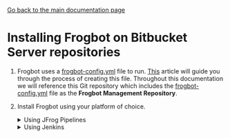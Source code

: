 [Go back to the main documentation page](../README.md)

# Installing Frogbot on Bitbucket Server repositories

1. Frogbot uses a [frogbot-config.yml](templates/.frogbot/frogbot-config.yml) file to run. [This](frogbot-config.md) article will guide you through the process of creating this file. Throughout this documentation we will reference this Git repository which includes the [frogbot-config.yml](templates/.frogbot/frogbot-config.yml) file as the **Frogbot Management Repository**.


2. Install Frogbot using your platform of choice.

   <details>
      <summary>Using JFrog Pipelines</summary>

   2.1. Make sure you have the connection details of your JFrog environment.

   2.2. Save the JFrog connection details as a [JFrog Platform Access Token Integration](https://www.jfrog.com/confluence/display/JFROG/JFrog+Platform+Access+Token+Integration)
   named **jfrogPlatform**.

   2.3. Save your Bitbucket access token as a [Generic Integration](https://www.jfrog.com/confluence/display/JFROG/Generic+Integration) named **bitbucket** with the token as the key and the Bitbucket access token as the value.

   2.4. Set the `.jfrog-pipelines` directory in the root of your **Frogbot Management Repository**.

   2.5. Create a Pipelines job with the below pipelines.yml content.
      <details>
        <summary>Template</summary>

   ```yml
    resources:
      - name: cron_trigger
        type: CronTrigger
        configuration:
          interval: '*/5 * * * *'     # Every 5 minutes
    
    
    pipelines:
      - name: Frogbot
        steps:
          - name: Frogbot_Scan
            type: Bash # For Windows runner: PowerShell
            configuration:
              integrations:
                - name: jfrogPlatform
                - name: bitbucket
            inputResources:
                - name: cron_trigger
            environmentVariables:
              
              # [Mandatory]
              # JFrog platform URL
              JF_URL: $int_jfrogPlatform_url
  
              # [Mandatory if JF_USER and JF_PASSWORD are not provided]
              # JFrog access token with 'read' permissions for Xray
              JF_ACCESS_TOKEN: $int_jfrogPlatform_accessToken
  
              # [Mandatory]
              # Bitbucket accesses token with the following permissions 
              JF_GIT_TOKEN: $int_bitbucket_token
              JF_GIT_PROVIDER: "bitbucketServer"
  
              # [Mandatory]
              # API endpoint to Bitbucket server
              JF_GIT_API_ENDPOINT: $int_bitbucket_url
  
              # [Mandatory]
              # Bitbucket project namespace
              JF_GIT_OWNER: ""
  
        execution:
          onExecute:
            - curl -fLg "https://releases.jfrog.io/artifactory/frogbot/v2/[RELEASE]/getFrogbot.sh" | sh
            - ./frogbot scan-pull-requests
            - ./frogbot scan-and-fix-repos   
            # For Windows runner:
            # - iwr https://releases.jfrog.io/artifactory/frogbot/v2/[RELEASE]/frogbot-windows-amd64/frogbot.exe -OutFile .\frogbot.exe
            # - .\frogbot.exe scan-pull-requests
            # - .\frogbot.exe scan-and-fix-repos
   ```

    </details>

   2.6. In the **pipelines.yml**, make sure to set values for all the mandatory variables.

   2.7. In the **pipelines.yml**, if you're using a Windows agent, modify the code inside the onExecute sections as described on the yaml comments.

   **Important**

   - For npm, yarn 2, NuGet or .NET: Set inside the [frogbot-config.yml](templates/.frogbot/frogbot-config.yml) file the command that downloads the project dependencies as the value of the **installCommand** variable. For example, `npm i` or `nuget restore`.
   - Make sure all the build tools that are used to build the project are installed on the build agent.
   </details>

   <details>
   <summary>Using Jenkins</summary>

   2.1. Make sure you have the connection details of your JFrog environment.

   2.2. Save the JFrog connection details as Credentials in Jenkins with the following Credential IDs: **JF_URL**,
   **JF_USER** and **JF_PASSWORD** (You can also use **JF_XRAY_URL** and **JF_ARTIFACTORY_URL** instead of  **JF_URL**
   and **JF_ACCESS_TOKEN** instead of **JF_USER** and **JF_PASSWORD**).

   2.3. Save your Bitbucket access token as a Credential in Jenkins with the `FROGBOT_GIT_TOKEN` Credential ID.

   2.4. Create a Jenkinsfile with the below content under the root of your **Frogbot Management Repository**.

      <details>
         <summary>Template</summary>

   ```groovy
   // Run the job every 5 minutes 
   CRON_SETTINGS = '''*/5 * * * *'''
   
   pipeline {
       agent any
   
       triggers {
           cron(CRON_SETTINGS)
       }
   
       environment {
        
           // [Mandatory]
           // JFrog platform URL (This functionality requires version 3.29.0 or above of Xray)
           JF_URL= credentials("JF_URL")
   
           // [Mandatory if JF_ACCESS_TOKEN is not provided]
           // JFrog user and password with 'read' permissions for Xray
           JF_USER= credentials("JF_USER")
           JF_PASSWORD= credentials("JF_PASSWORD")
   
           // [Mandatory]
           // Bitbucket accesses token with the following permissions 
           JF_GIT_TOKEN= credentials("FROGBOT_GIT_TOKEN")
           JF_GIT_PROVIDER= "bitbucketServer"
   
           // [Mandatory]
           // Bitbucket project namespace
           JF_GIT_OWNER= ""
   
           // [Mandatory]
           // API endpoint to Bitbucket server
           JF_GIT_API_ENDPOINT= ""
           
           // [Mandatory if JF_USER and JF_PASSWORD are not provided]
           // JFrog access token with 'read' permissions for Xray
           // JF_ACCESS_TOKEN= credentials("JF_ACCESS_TOKEN")
   
       }
   
       stages {
           stage('Download Frogbot') {
               steps {
                   // For Linux / MacOS runner:
                   sh """ curl -fLg "https://releases.jfrog.io/artifactory/frogbot/v2/[RELEASE]/getFrogbot.sh" | sh"""
   
                   // For Windows runner:
                   // powershell """iwr https://releases.jfrog.io/artifactory/frogbot/v2/[RELEASE]/frogbot-windows-amd64/frogbot.exe -OutFile .\frogbot.exe"""
               }
           }
   
           stage('Scan Pull Requests') {
               steps {
                   sh "./frogbot scan-pull-requests"
   
                   // For Windows runner:
                   // powershell """.\frogbot.exe scan-pull-requests"""
               }
           }
   
            stage('Scan and Fix Repos') {
               steps {
                   sh "./frogbot scan-and-fix-repos"
   
                   // For Windows runner:
                   // powershell """.\frogbot.exe scan-and-fix-repos"""
               }
           }
       }
   }
   ```

      </details>

   2.5. In the Jenkinsfile, set the values of all the mandatory variables.

   2.6. In the Jenkinsfile, modify the code inside the `Download Frogbot` and `Scan Pull Requests` according to the Jenkins agent operating system.

   2.7. Create a Pipeline job in Jenkins pointing to the Jenkinsfile in your **Frogbot Management Repository**.

   **Important**

   - For npm, yarn 2, NuGet and .NET: Set inside the [frogbot-config.yml](templates/.frogbot/frogbot-config.yml) file the command to download the project dependencies, as the value of the **installCommand** variable. For example, `npm i` or `nuget restore`.
   - Make sure that either **JF_USER** and **JF_PASSWORD** or **JF_ACCESS_TOKEN** are set in the Jenkinsfile, but not both.
   - Make sure that all the build tools that are used to build the project are installed on the Jenkins agent.

   </details>


